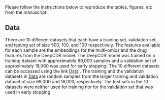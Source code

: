 Please follow the instructions below to reproduce the tables, figures, etc from the manuscript. 

## Data

There are 10 different datasets that each have a training set, validation set, and testing set of size 500, 100, and 100 respectively. The features available for each sample are the embeddings for the multi-omics and the drug features from the DeepCDR model. The DeepCDR model was trained on a training dataset with approximately 69,000 samples and a validation set of approximately 18,000 was used for early stopping.  The 10 different datasets can be accessed using the link [Data](https://github.com/Ved-Piyush/DeepCDR_MEnKF-ANN/tree/main/Data) . The training and the validation datasets in [Data](https://github.com/Ved-Piyush/DeepCDR_MEnKF-ANN/tree/main/Data) are random samples from the larger training and validation dataset of size 69,000 and 18,000, respectively. The test sets in the 10 datasets were neither used for training nor for the validation set that was used in early stopping. 
